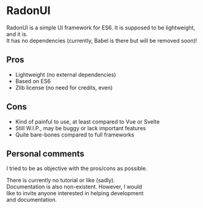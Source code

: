 RadonUI
=======

RadonUI is a simple UI framework for ES6. It is supposed to be lightweight, and it is.  
It has no dependencies (currently, Babel is there but will be removed soon)!

Pros
----
 * Lightweight (no external dependencies)
 * Based on ES6
 * Zlib license (no need for credits, even)

Cons
----
 * Kind of painful to use, at least compared to Vue or Svelte
 * Still W.I.P., may be buggy or lack important features
 * Quite bare-bones compared to full frameworks

Personal comments
-----------------
I tried to be as objective with the pros/cons as possible.

There is currently no tutorial or like (sadly).  
Documentation is also non-existent. However, I would  
like to invite anyone interested in helping development  
and documentation.

